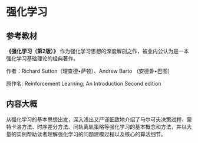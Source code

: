 # 强化学习
## 参考教材
**《强化学习（第2版）》** 作为强化学习思想的深度解剖之作，被业内公认为是一本强化学习基础理论的经典著作。

作者：Richard Sutton（理查德•萨顿）、Andrew Barto （安德鲁•巴图）

原作名: Reinforcement Learning: An Introduction Second edition
## 内容大概
从强化学习的基本思想出发，深入浅出又严谨细致地介绍了马尔可夫决策过程、蒙特卡洛方法、时序差分方法、同轨离轨策略等强化学习的基本概念和方法，并以大量的实例帮助读者理解强化学习的问题建模过程以及核心的算法细节。
